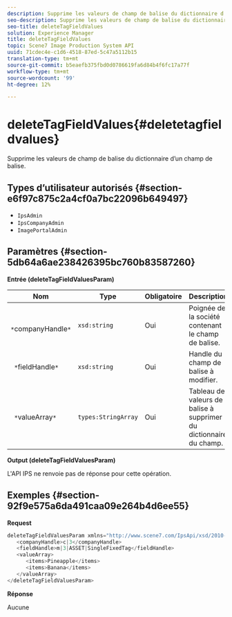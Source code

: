 ```yaml
---
description: Supprime les valeurs de champ de balise du dictionnaire d’un champ de balise.
seo-description: Supprime les valeurs de champ de balise du dictionnaire d’un champ de balise.
seo-title: deleteTagFieldValues
solution: Experience Manager
title: deleteTagFieldValues
topic: Scene7 Image Production System API
uuid: 71cdec4e-c1d6-4518-87ed-5c47a5112b15
translation-type: tm+mt
source-git-commit: b5eaefb375fbd0d0786619fa6d84b4f6fc17a77f
workflow-type: tm+mt
source-wordcount: '99'
ht-degree: 12%

---
```



# deleteTagFieldValues{#deletetagfieldvalues}

Supprime les valeurs de champ de balise du dictionnaire d’un champ de balise.

## Types d’utilisateur autorisés {#section-e6f97c875c2a4cf0a7bc22096b649497}

* `IpsAdmin`
* `IpsCompanyAdmin`
* `ImagePortalAdmin`

## Paramètres {#section-5db64a6ae238426395bc760b83587260}

**Entrée (deleteTagFieldValuesParam)**

| Nom | Type | Obligatoire | Description |
|---|---|---|---|
| ` *`companyHandle`*` | `xsd:string` | Oui | Poignée de la société contenant le champ de balise. |
| ` *`fieldHandle`*` | `xsd:string` | Oui | Handle du champ de balise à modifier. |
| ` *`valueArray`*` | `types:StringArray` | Oui | Tableau de valeurs de balise à supprimer du dictionnaire du champ. |

**Output (deleteTagFieldValuesParam)**

L&#39;API IPS ne renvoie pas de réponse pour cette opération.

## Exemples {#section-92f9e575a6da491caa09e264b4d6ee55}

**Request**

```java
deleteTagFieldValuesParam xmlns="http://www.scene7.com/IpsApi/xsd/2010-01-31">
   <companyHandle>c|3</companyHandle>
   <fieldHandle>m|3|ASSET|SingleFixedTag</fieldHandle>
   <valueArray>
      <items>Pineapple</items>
      <items>Banana</items>
   </valueArray>
</deleteTagFieldValuesParam>
```

**Réponse**

Aucune
